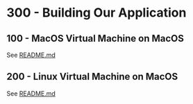 # 300 - Building Our Application

## 100 - MacOS Virtual Machine on MacOS
 
See [README.md](./100/README.md)
 
## 200 - Linux Virtual Machine on MacOS
 
See [README.md](./200/README.md) 
